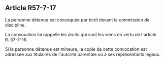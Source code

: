 Article R57-7-17
----
La personne détenue est convoquée par écrit devant la commission de discipline.

La convocation lui rappelle les droits qui sont les siens en vertu de l'article
R. 57-7-16.

Si la personne détenue est mineure, la copie de cette convocation est adressée
aux titulaires de l'autorité parentale ou à ses représentants légaux.
